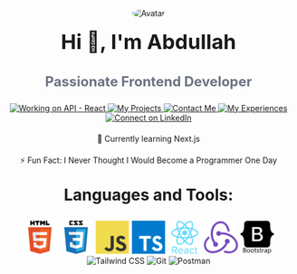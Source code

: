 <div align="center">
  <img src="https://u-static.fotor.com/images/text-to-image/result/PRO-5fefb1462b49488c9aa7769be6ef825d.jpg" alt="Avatar" width="150" height="150" style="border-radius: 50%;" />
  <h1 style="font-size: 36px; margin-top: 20px;">Hi 👋, I'm Abdullah</h1>
  <h3 style="font-size: 24px; color: #6B7280;">Passionate Frontend Developer</h3>
</div>

<p align="center" style="margin-top: 20px;">
  <a href="https://github.com/ABDULLAHRH1/React-Weather2" target="_blank">
    <img src="https://img.shields.io/badge/-Working%20on%20API%20-%2361dafb" alt="Working on API - React" />
  </a>
  <a href="https://github.com/ABDULLAHRH1" target="_blank">
    <img src="https://img.shields.io/badge/-My%20Projects%20-%2360A5FA" alt="My Projects" />
  </a>
  <a href="mailto:abdullahrh64@qmail.com">
    <img src="https://img.shields.io/badge/-Contact%20Me%20-%2367B245" alt="Contact Me" />
  </a>
  <a href="https://abdullahrh1.github.io/React_Tailwind/" target="_blank">
    <img src="https://img.shields.io/badge/-My%20Experiences%20-%2373B3F3" alt="My Experiences" />
  </a>
  <a href="https://www.linkedin.com/in/abdullah-rh-aaa217287/" target="_blank">
    <img src="https://img.shields.io/badge/-Connect%20on%20LinkedIn%20-%23699EF0" alt="Connect on LinkedIn" />
  </a>
</p>

<p align="center" style="margin-top: 20px;">🌱 Currently learning Next.js</p>

<p align="center" style="margin-top: 20px;">⚡ Fun Fact: I Never Thought I Would Become a Programmer One Day</p>

<h3 align="center" style="font-size: 28px; margin-top: 30px;">Languages and Tools:</h3>
<p align="center">
  <img src="https://raw.githubusercontent.com/devicons/devicon/master/icons/html5/html5-original-wordmark.svg" alt="HTML5" width="60" height="60" />
  <img src="https://raw.githubusercontent.com/devicons/devicon/master/icons/css3/css3-original-wordmark.svg" alt="CSS3" width="60" height="60" />
  <img src="https://raw.githubusercontent.com/devicons/devicon/master/icons/javascript/javascript-original.svg" alt="JavaScript" width="60" height="60" />
  <img src="https://raw.githubusercontent.com/devicons/devicon/master/icons/typescript/typescript-original.svg" alt="TypeScript" width="60" height="60" />
  <img src="https://raw.githubusercontent.com/devicons/devicon/master/icons/react/react-original-wordmark.svg" alt="React" width="60" height="60" />
  <img src="https://raw.githubusercontent.com/devicons/devicon/master/icons/redux/redux-original.svg" alt="Redux" width="60" height="60" />
  <img src="https://raw.githubusercontent.com/devicons/devicon/master/icons/bootstrap/bootstrap-plain-wordmark.svg" alt="Bootstrap" width="60" height="60" />
  <img src="https://www.vectorlogo.zone/logos/tailwindcss/tailwindcss-icon.svg" alt="Tailwind CSS" width="60" height="60" />
  <img src="https://www.vectorlogo.zone/logos/git-scm/git-scm-icon.svg" alt="Git" width="60" height="60" />
  <img src="https://www.vectorlogo.zone/logos/getpostman/getpostman-icon.svg" alt="Postman" width="60" height="60" />
</p>
